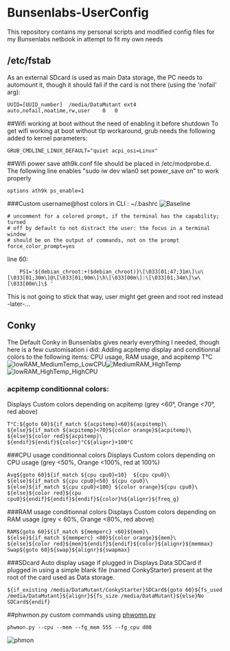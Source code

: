 # Bunsenlabs-UserConfig
This repository contains my personal scripts and modified config files for my Bunsenlabs netbook in attempt to fit my own needs

## /etc/fstab
As an external SDcard is used as main Data storage, the PC needs to automount it, though it should fail if the card is not there (using the 'nofail' arg):
```
UUID=[UUID_number]	/media/DataMutant ext4	auto,nofail,noatime,rw,user    0   0
```
##Wifi working at boot without the need of enabling it before shutdown
To get wifi working at boot without tlp workaround, grub needs the following added to kernel parameters:
```
GRUB_CMDLINE_LINUX_DEFAULT="quiet acpi_osi=Linux"
```

##Wifi power save
ath9k.conf file should be placed in /etc/modprobe.d. The following line enables "sudo iw dev wlan0 set power_save on" to work properly
```
options ath9k ps_enable=1
```

###Custom username@host colors in CLI : ~/.bashrc
![Baseline](https://github.com/matmutant/Bunsenlabs-UserConfig/blob/master/misc/Screenshots/CustomUsernameColorCLI.png)
```
# uncomment for a colored prompt, if the terminal has the capability; turned
# off by default to not distract the user: the focus in a terminal window
# should be on the output of commands, not on the prompt
force_color_prompt=yes
```
line 60:
```
    PS1='${debian_chroot:+($debian_chroot)}\[\033[01;47;31m\]\u\[\033[01;30m\]@\[\033[01;90m\]\h\[\033[00m\]:\[\033[01;34m\]\w\[\033[00m\]\$ '
```
This is not going to stick that way, user might get green and root red instead -later-...


## Conky
The Default Conky in Bunsenlabs gives nearly everything I needed, though here is a few customisation i did:
Adding acpitemp display and conditionnal colors to the following items: CPU usage, RAM usage, and acpitemp T°C
![lowRAM_MediumTemp_LowCPU](https://github.com/matmutant/Bunsenlabs-UserConfig/blob/master/misc/Screenshots/Bunsen_lowRAM_MediumTemp_LowCPU_.png.png)![MediumRAM_HighTemp](https://github.com/matmutant/Bunsenlabs-UserConfig/blob/master/misc/Screenshots/Bunsen_MediumRAM_HighTemp_.png)![lowRAM_HighTemp_HighCPU](https://github.com/matmutant/Bunsenlabs-UserConfig/blob/master/misc/Screenshots/Bunsen_lowRAM_HighTemp_HighCPU_.png)

### acpitemp conditionnal colors:
Displays Custom colors depending on acpitemp (grey <60°, Orange <70°, red above)
```
T°C:${goto 60}${if_match ${acpitemp}<60}${acpitemp}\
${else}${if_match ${acpitemp}<70}${color orange}${acpitemp}\
${else}${color red}${acpitemp}\
${endif}${endif}${color}°C${alignr}+100°C
```

###CPU usage conditionnal colors
Displays Custom colors depending on CPU usage (grey <50%, Orange <100%, red at 100%)
```
Avg${goto 60}${if_match ${cpu cpu0}<10}  ${cpu cpu0}\
${else}${if_match ${cpu cpu0}<50} ${cpu cpu0}\
${else}${if_match ${cpu cpu0}<100} ${color orange}${cpu cpu0}\
${else}${color red}${cpu cpu0}${endif}${endif}${endif}${color}%${alignr}${freq_g}
```
###RAM usage conditionnal colors
Displays Custom colors depending on RAM usage (grey < 60%, Orange <80%, red above)
```
RAM${goto 60}${if_match ${memperc} <60}${mem}\
${else}${if_match ${memperc} <80}${color orange}${mem}\
${else}${color red}${mem}${endif}${endif}${color}${alignr}${memmax}
Swap${goto 60}${swap}${alignr}${swapmax}
```

###SDcard Auto display usage if plugged in
Displays Data SDCard if plugged in using a simple blank file (named ConkyStarter) present at the root of the card used as Data storage.
```
${if_existing /media/DataMutant/ConkyStarter}SDCard${goto 60}${fs_used /media/DataMutant}${alignr}${fs_size /media/DataMutant}${else}No SDCard${endif}
```

##phwmon.py custom commands
using [phwomn.py](https://github.com/matmutant/Bunsenlabs-UserConfig/blob/master/scripts/phwmon.py "phwomn.py")
```
phwmon.py --cpu --mem --fg_mem 555 --fg_cpu d00
```
![phmon](https://github.com/matmutant/Bunsenlabs-UserConfig/blob/master/scripts/phwmon.png)

